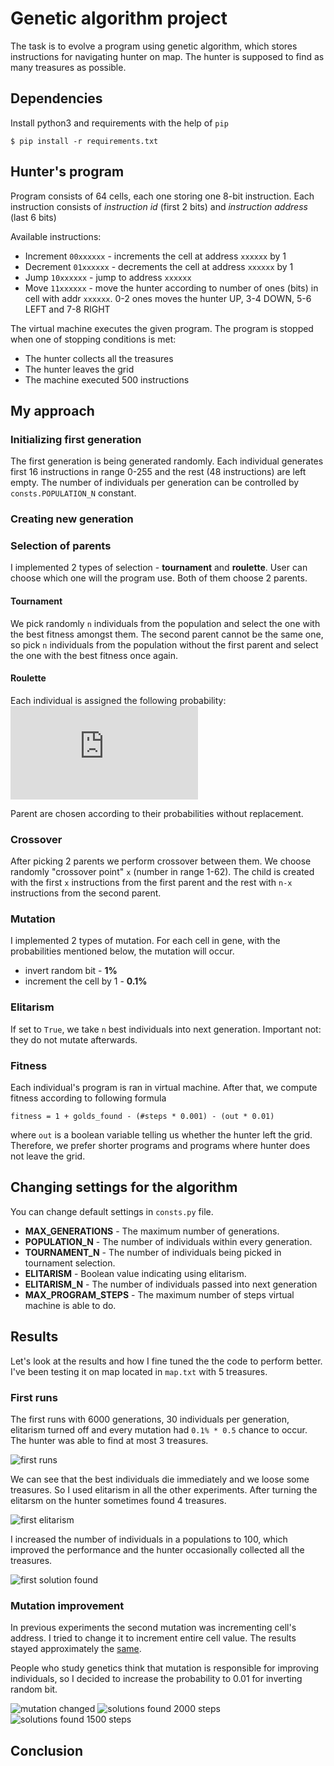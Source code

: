 # Genetic algorithm project

The task is to evolve a program using genetic algorithm,
which stores instructions for navigating
hunter on map. The hunter is supposed to find as many treasures as possible.

## Dependencies

Install python3 and requirements with the help of `pip`
```
$ pip install -r requirements.txt
```

## Hunter's program

Program consists of 64 cells, each one storing one 8-bit instruction.
Each instruction consists of *instruction id* (first 2 bits) and
*instruction address* (last 6 bits)

Available instructions:
* Increment `00xxxxxx` - increments the cell at address `xxxxxx` by 1
* Decrement `01xxxxxx` - decrements the cell at address `xxxxxx` by 1
* Jump `10xxxxxx` - jump to address `xxxxxx`
* Move `11xxxxxx` - move the hunter according to number of ones (bits) in
cell with addr `xxxxxx`. 0-2 ones moves the hunter UP, 3-4 DOWN, 5-6 LEFT and
7-8 RIGHT

The virtual machine executes the given program. The program is stopped
when one of stopping conditions is met:
* The hunter collects all the treasures
* The hunter leaves the grid
* The machine executed 500 instructions

## My approach

### Initializing first generation

The first generation is being generated randomly. Each individual generates
first 16 instructions in range 0-255 and the rest (48 instructions) are left
empty. The number of individuals per generation can be controlled by
`consts.POPULATION_N` constant.

### Creating new generation

### Selection of parents

I implemented 2 types of selection - **tournament** and **roulette**. User
can choose which one will the program use. Both of them choose 2 parents.

#### Tournament

We pick randomly `n` individuals from the population and select the one
with the best fitness amongst them. The second parent cannot be the same
one, so pick `n` individuals from the population without the first parent and
select the one with the best fitness once again.

#### Roulette

Each individual is assigned the following probability:
![roulette prob](http://latex.codecogs.com/gif.latex?p_i%3D%5Cfrac%7Bf_i%7D%7B%5Csum_i%20f_i%7D)

Parent are chosen according to their probabilities without replacement.

### Crossover

After picking 2 parents we perform crossover between them. We choose randomly
"crossover point" `x` (number in range 1-62). The child is created with the
first `x` instructions from the first parent and the rest with `n-x` instructions
from the second parent.

### Mutation

I implemented 2 types of mutation. For each cell in gene, with the probabilities
mentioned below, the mutation will occur.
* invert random bit - **1%**
* increment the cell by 1 - **0.1%**

### Elitarism

If set to `True`, we take `n` best individuals into next generation. Important
not: they do not mutate afterwards.

### Fitness

Each individual's program is ran in virtual machine. After that, we
compute fitness according to following formula
```
fitness = 1 + golds_found - (#steps * 0.001) - (out * 0.01)
```
where `out` is a boolean variable telling us whether the hunter left the grid.
Therefore, we prefer shorter programs and programs where hunter does not leave
the grid.

## Changing settings for the algorithm

You can change default settings in `consts.py` file.
* **MAX_GENERATIONS** - The maximum number of generations.
* **POPULATION_N** - The number of individuals within every generation.
* **TOURNAMENT_N** - The number of individuals being picked in tournament selection.
* **ELITARISM** - Boolean value indicating using elitarism.
* **ELITARISM_N** - The number of individuals passed into next generation
* **MAX_PROGRAM_STEPS** - The maximum number of steps virtual machine is able to do.

## Results

Let's look at the results and how I fine tuned the the code to perform better.
I've been testing it on map located in `map.txt` with 5 treasures.

### First runs

The first runs with 6000 generations, 30 individuals per generation, elitarism
turned off and every mutation had `0.1% * 0.5` chance to occur.
The hunter was able to find at most 3 treasures.

![first runs](results/first_6000_30.png)

We can see that the best individuals die immediately and we loose some treasures.
So I used elitarism in all the other experiments. After turning the elitarsm
on the hunter sometimes found 4 treasures.

![first elitarism](results/6000_30_elitarism.png)

I increased the number of individuals in a populations to 100, which improved
the performance and the hunter occasionally collected all the treasures.

![first solution found](results/solution_6000_100.png)

### Mutation improvement

In previous experiments the second mutation was incrementing cell's address.
I tried to change it to increment entire cell value. The results stayed
approximately the [same](results/6000_100_mutating_cell.png).

People who study genetics think that mutation is responsible for improving
individuals, so I decided to increase the probability to 0.01 for inverting
random bit.

![mutation changed](results/6000_100_diff_mut_prob.png)
![solutions found 2000 steps](results/solution_2000_steps.png)
![solutions found 1500 steps](results/solution_1500_steps.png)

## Conclusion

